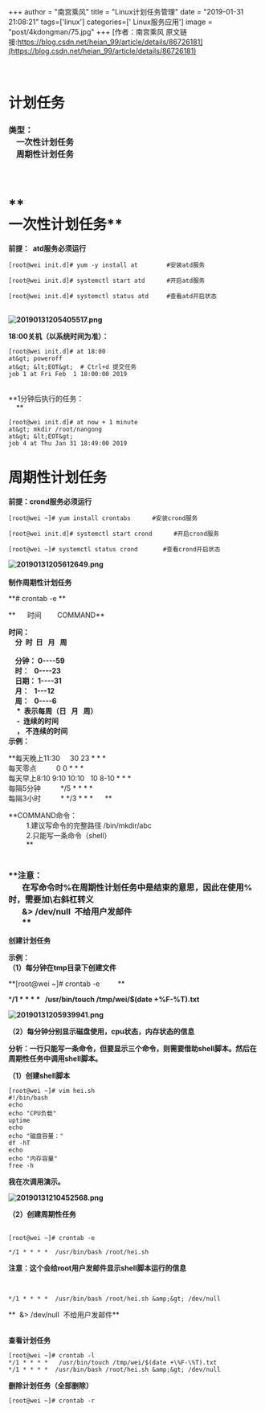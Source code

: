 +++
author = "南宫乘风"
title = "Linux计划任务管理"
date = "2019-01-31 21:08:21"
tags=['linux']
categories=[' Linux服务应用']
image = "post/4kdongman/75.jpg"
+++
[作者：南宫乘风   原文链接:https://blog.csdn.net/heian_99/article/details/86726181](https://blog.csdn.net/heian_99/article/details/86726181)

# <br>**计划任务**

### **类型：<br>     一次性计划任务<br>     周期性计划任务**

# <br>**    <br> 一次性计划任务**

**前提：  atd服务必须运行**

```
[root@wei init.d]# yum -y install at        #安装atd服务

[root@wei init.d]# systemctl start atd      #开启atd服务

[root@wei init.d]# systemctl status atd     #查看atd开启状态
```

<br>**![20190131205405517.png](https://img-blog.csdnimg.cn/20190131205405517.png)**

**18:00关机（以系统时间为准）：**

```
[root@wei init.d]# at 18:00
at&gt; poweroff
at&gt; &lt;EOT&gt;  # Ctrl+d 提交任务
job 1 at Fri Feb  1 18:00:00 2019
```

<br>**1分钟后执行的任务：<br>     **

```
[root@wei init.d]# at now + 1 minute
at&gt; mkdir /root/nangong
at&gt; &lt;EOT&gt;
job 4 at Thu Jan 31 18:49:00 2019
```

# **周期性计划任务**

**前提：crond服务必须运行**

```
[root@wei ~]# yum install crontabs      #安装crond服务

[root@wei init.d]# systemctl start crond      #开启crond服务

[root@wei ~]# systemctl status crond       #查看crond开启状态
```

**![20190131205612649.png](https://img-blog.csdnimg.cn/20190131205612649.png)<br><br> 制作周期性计划任务**

**# crontab -e **

**      时间        COMMAND**

**时间：<br>     分  时  日   月   周<br>     <br>     分钟： 0----59<br>     时：   0----23<br>     日期： 1----31<br>     月：   1---12<br>     周：   0----6<br>      *  表示每周（日   月   周）<br>      -  连续的时间<br>      ， 不连续的时间<br> 示例：**

**每天晚上11:30     30 23 * * *<br> 每天零点          0 0 * * *    <br> 每天早上8:10 9:10 10:10   10 8-10 * * *  <br> 每隔5分钟          */5 * * * *<br> 每隔3小时          * */3 * * *      **

**COMMAND命令： <br>          1.建议写命令的完整路径 /bin/mkdir/abc<br>          2.只能写一条命令（shell）<br>          **<br>  

### **注意：<br>        在写命令时%在周期性计划任务中是结束的意思，因此在使用%时，需要加\右斜杠转义<br>        &amp;&gt; /dev/null  不给用户发邮件<br>        **

**创建计划任务**

**示例：<br> （1）每分钟在tmp目录下创建文件**

**[root@wei ~]# crontab -e         **

***/1 * * * *   /usr/bin/touch /tmp/wei/$(date +\%F-\%T).txt**

**![20190131205939941.png](https://img-blog.csdnimg.cn/20190131205939941.png)**

**（2）每分钟分别显示磁盘使用，cpu状态，内存状态的信息**

**分析：一行只能写一条命令，但要显示三个命令，则需要借助shell脚本。然后在周期性任务中调用shell脚本。**

**（1）创建shell脚本**

```
[root@wei ~]# vim hei.sh
#!/bin/bash
echo
echo "CPU负载"
uptime
echo
echo "磁盘容量："
df -hT
echo
echo "内存容量"
free -h
```

**我在次调用演示。**

**![20190131210452568.png](https://img-blog.csdnimg.cn/20190131210452568.png)**

**（2）创建周期性任务**<br>  

```
[root@wei ~]# crontab -e     

*/1 * * * *  /usr/bin/bash /root/hei.sh 
```

**注意：这个会给root用户发邮件显示shell脚本运行的信息**

 

```
*/1 * * * *  /usr/bin/bash /root/hei.sh &amp;&gt; /dev/null
```

**  &amp;&gt; /dev/null  不给用户发邮件**

<br>**查看计划任务**

```
[root@wei ~]# crontab -l
*/1 * * * *   /usr/bin/touch /tmp/wei/$(date +\%F-\%T).txt
*/1 * * * *  /usr/bin/bash /root/hei.sh &amp;&gt; /dev/null
```

**删除计划任务（全部删除）**

```
[root@wei ~]# crontab -r
```

 
